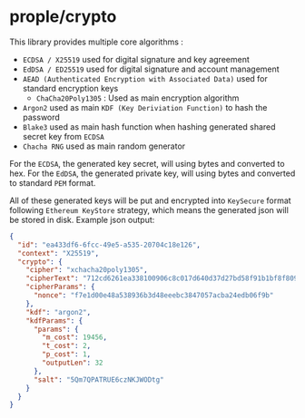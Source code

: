 # prople/crypto

This library provides multiple core algorithms :

- `ECDSA / X25519` used for digital signature and key agreement
- `EdDSA / ED25519` used for digital signature and account management
- `AEAD (Authenticated Encryption with Associated Data)` used for standard encryption keys
    - `ChaCha20Poly1305` : Used as main encryption algorithm
- `Argon2` used as main `KDF (Key Deriviation Function)` to hash the password
- `Blake3` used as main hash function when hashing generated shared secret key from `ECDSA` 
- `Chacha RNG` used as main random generator

For the `ECDSA`, the generated key secret, will using bytes and converted to hex.
For the `EdDSA`, the generated private key, will using bytes and converted to standard `PEM` format.

All of these generated keys will be put and encrypted into `KeySecure` format following `Ethereum KeyStore` strategy, which means the generated json will be stored in disk. Example json output:

```json
{
  "id": "ea433df6-6fcc-49e5-a535-20704c18e126",
  "context": "X25519",
  "crypto": {
    "cipher": "xchacha20poly1305",
    "cipherText": "712cd6261ea338100906c8c017d640d37d27bd58f91b1bf8f809a5a02a73e4e3b80002910b678f847b77e533ef6e1f29",
    "cipherParams": {
      "nonce": "f7e1d00e48a538936b3d48eeebc3847057acba24edb06f9b"
    },
    "kdf": "argon2",
    "kdfParams": {
      "params": {
        "m_cost": 19456,
        "t_cost": 2,
        "p_cost": 1,
        "outputLen": 32
      },
      "salt": "5Qm7QPATRUE6czNKJWODtg"
    }
  }
}
```

